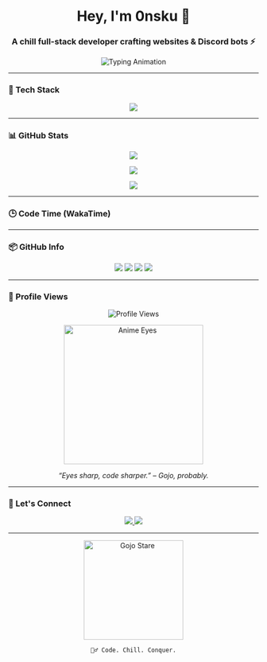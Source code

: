 <h1 align="center">Hey, I'm 0nsku 👋</h1>
<h3 align="center">A chill full-stack developer crafting websites & Discord bots ⚡</h3>

<p align="center">
  <img src="https://readme-typing-svg.herokuapp.com?font=Fira+Code&size=22&duration=3000&pause=800&color=00F1FF&center=true&vCenter=true&width=600&lines=Self-taught+Python+Developer;Full+Stack+Developer;Frontend+%2B+Backend+Engineer;Discord+Bot+Maker;TypeScript+Tinkerer;FastAPI+%26+Rust+Enthusiast;Code.+Chill.+Repeat+🧘‍♂️" alt="Typing Animation" />
</p>

---

### 🧰 Tech Stack

<p align="center">
  <img src="https://skillicons.dev/icons?i=nextjs,react,tailwind,typescript,javascript,python,go,rust,vite,fastapi,zod,docker,git,github,kubernetes,aws,vercel,cloudflare,mysql,mariadb,postgres,supabase,redis,vscode&perline=10" />
</p>

---

### 📊 GitHub Stats

<p align="center">
  <img src="https://github-readme-stats.vercel.app/api?username=0nsku&show_icons=true&theme=tokyonight&hide_border=true" />
</p>

<p align="center">
  <img src="https://github-readme-streak-stats.herokuapp.com?user=0nsku&theme=tokyonight&hide_border=true" />
</p>

<p align="center">
  <img src="https://github-readme-activity-graph.vercel.app/graph?username=0nsku&theme=github-compact&hide_border=true" />
</p>

---

### 🕒 Code Time (WakaTime)

<!--START_SECTION:waka-->
<!-- Connect your IDE to https://wakatime.com for this to update -->
<!--END_SECTION:waka-->

---

### 📦 GitHub Info

<p align="center">
  <img src="https://github-profile-summary-cards.vercel.app/api/cards/repos-per-language?username=0nsku&theme=tokyonight" />
  <img src="https://github-profile-summary-cards.vercel.app/api/cards/most-commit-language?username=0nsku&theme=tokyonight" />
  <img src="https://github-profile-summary-cards.vercel.app/api/cards/stats?username=0nsku&theme=tokyonight" />
  <img src="https://github-profile-summary-cards.vercel.app/api/cards/productive-time?username=0nsku&theme=tokyonight&utcOffset=8" />
</p>

---

### 👀 Profile Views

<p align="center">
  <img src="https://komarev.com/ghpvc/?username=0nsku&label=Profile+Views&color=ff69b4&style=flat-square" alt="Profile Views" />
</p>

<p align="center">
  <img src="https://media.tenor.com/p0G_bmA2fNUAAAAC/anime-eyes.gif" width="280px" alt="Anime Eyes" />
</p>

<p align="center"><i>“Eyes sharp, code sharper.” – Gojo, probably.</i></p>

---

### 🔗 Let's Connect

<p align="center">
  <a href="https://twitter.com/0nsku" target="_blank">
    <img src="https://img.shields.io/badge/Twitter-%230077B5?style=for-the-badge&logo=twitter&logoColor=white" />
  </a>
  <a href="https://0nsku.dev" target="_blank">
    <img src="https://img.shields.io/badge/Portfolio-0nsku.dev-black?style=for-the-badge&logo=vercel&logoColor=white" />
  </a>
</p>

---

<p align="center">
  <img src="https://media.tenor.com/qC1xK3FzZswAAAAC/satoru-gojo-eyes.gif" width="200px" alt="Gojo Stare" />
</p>

<p align="center"><code>🧘‍♂️ Code. Chill. Conquer.</code></p>
